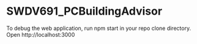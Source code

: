 # SWDV691_PCBuildingAdvisor

To debug the web application, run npm start in your repo clone directory.
Open http://localhost:3000
